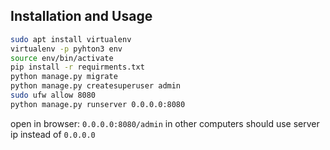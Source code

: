 ## Installation and Usage

```bash
sudo apt install virtualenv
virtualenv -p pyhton3 env
source env/bin/activate
pip install -r requirments.txt
python manage.py migrate
python manage.py createsuperuser admin
sudo ufw allow 8080
python manage.py runserver 0.0.0.0:8080
```
open in browser:
`0.0.0.0:8080/admin`
in other computers should use server ip instead of `0.0.0.0`
